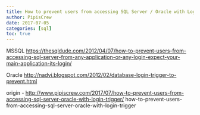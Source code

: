 ```yaml
---
title: How to prevent users from accessing SQL Server / Oracle with Login Trigger
author: PipisCrew
date: 2017-07-05
categories: [sql]
toc: true
---
```


MSSQL
https://thesqldude.com/2012/04/07/how-to-prevent-users-from-accessing-sql-server-from-any-application-or-any-login-expect-your-main-application-its-login/

Oracle 
http://nadvi.blogspot.com/2012/02/database-login-trigger-to-prevent.html

origin - http://www.pipiscrew.com/2017/07/how-to-prevent-users-from-accessing-sql-server-oracle-with-login-trigger/ how-to-prevent-users-from-accessing-sql-server-oracle-with-login-trigger